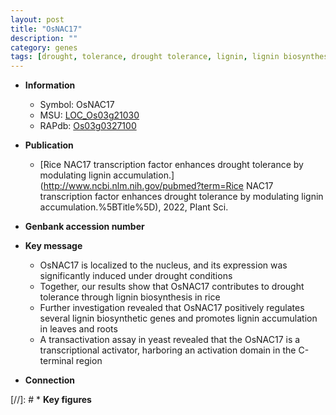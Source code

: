 ```yaml
---
layout: post
title: "OsNAC17"
description: ""
category: genes
tags: [drought, tolerance, drought tolerance, lignin, lignin biosynthesis, transcriptional activator]
---
```


* **Information**  
    + Symbol: OsNAC17  
    + MSU: [LOC_Os03g21030](http://rice.uga.edu/cgi-bin/ORF_infopage.cgi?orf=LOC_Os03g21030)  
    + RAPdb: [Os03g0327100](https://rapdb.dna.affrc.go.jp/locus/?name=Os03g0327100)  

* **Publication**  
    + [Rice NAC17 transcription factor enhances drought tolerance by modulating lignin accumulation.](http://www.ncbi.nlm.nih.gov/pubmed?term=Rice NAC17 transcription factor enhances drought tolerance by modulating lignin accumulation.%5BTitle%5D), 2022, Plant Sci.

* **Genbank accession number**  

* **Key message**  
    + OsNAC17 is localized to the nucleus, and its expression was significantly induced under drought conditions
    + Together, our results show that OsNAC17 contributes to drought tolerance through lignin biosynthesis in rice
    + Further investigation revealed that OsNAC17 positively regulates several lignin biosynthetic genes and promotes lignin accumulation in leaves and roots
    + A transactivation assay in yeast revealed that the OsNAC17 is a transcriptional activator, harboring an activation domain in the C-terminal region

* **Connection**  

[//]: # * **Key figures**  


